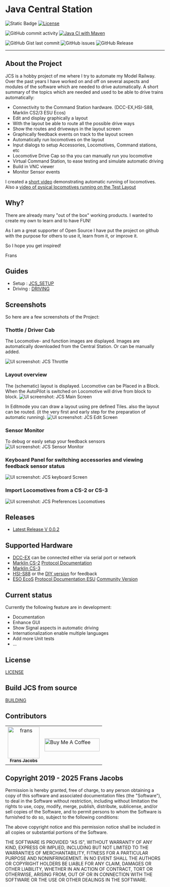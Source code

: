 # Java Central Station

![Static Badge](https://img.shields.io/badge/Model_Railroad-Automation-blue) [![License](https://img.shields.io/badge/License-Apache%202.0-blue.svg)](https://opensource.org/licenses/Apache-2.0) 

![GitHub commit activity](https://img.shields.io/github/commit-activity/w/fransjacobs/model-railway) 
[![Java CI with Maven](https://github.com/fransjacobs/model-railway/actions/workflows/maven.yml/badge.svg?branch=master)](https://github.com/fransjacobs/model-railway/actions/workflows/maven.yml)

![GitHub Gist last commit](https://img.shields.io/github/last-commit/fransjacobs/model-railway)
![GitHub issues](https://img.shields.io/github/issues-raw/fransjacobs/model-railway)
![GitHub Release](https://img.shields.io/github/v/release/fransjacobs/model-railway)
***

## About the Project

JCS is a hobby project of me where I try to automate my Model Railway. Over the past years I have worked on and off on several aspects and modules of the software which are needed to drive automatically.
A short summary of the topics which are needed and used to be able to drive trains automatically:

- Connectivity to the Command Station hardware. (DCC-EX,HSI-S88, Marklin CS2/3 ESU Ecos)
- Edit and display graphically a layout
- With the layout be able to route all the possible drive ways
- Show the routes and driveways in the layout screen
- Graphically feedback events on track to the layout screen
- Automatically run locomotives on the layout
- Input dialogs to setup Accessories, Locomotives, Command stations, etc
- Locomotive Drive Cap so tha you can manually run you locomotive
- Virtual Command Station, to ease testing and simulate automatic driving 
- Build in VNC viewer
- Monitor Sensor events

I created a [short video](https://youtu.be/xP6eUdScMY0) demonstrating automatic running of locomotives. Also a [video of pysical locomotives running on the Test Layout](https://www.youtube.com/watch?v=CyLmGk6gfHA)

## Why?

There are already many "out of the box" working products. I wanted to create my own to learn and to have FUN!

As I am a great supporter of Open Source I have put the project on github with the purpose for others to use it, learn from it, or improve it.  

So I hope you get inspired!

Frans

## Guides

- Setup : [JCS_SETUP](JCS_SETUP.md)
- Driving : [DRIVING](DRIVING.md)

## Screenshots

So here are a few screenshots of the Project:

### Thottle / Driver Cab

The Locomotive- and function images are displayed. Images are automatically downloaded from the Central Station.
Or can be manually added.

![UI screenshot: JCS Throttle](assets/driver_cab.png?raw=true)

### Layout overview

The (schematic) layout is displayed. Locomotive can be Placed in a Block.
When the AutoPilot is switched on Locomotive will drive from block to block.
![UI screenshot: JCS Main Screen](assets/mainscreen.png?raw=true)

In Editmode you can draw a layout using pre defined Tiles.
also the layout can be routed. (it the very first and early step for the preparation of automatic running).
![UI screenshot: JCS Edit Screen](assets/mainscreen_edit_route.png?raw=true)

### Sensor Monitor

To debug or easly setup your feedback sensors 
![UI screenshot: JCS Sensor Monitor](assets/sensor_monitor.png?raw=true)

### Keyboard Panel for switching accessories and viewing feedback sensor status

![UI screenshot: JCS keyboard Screen](assets/keyboard-panel.png?raw=true)

### Import Locomotives from a CS-2 or CS-3

![UI screenshot: JCS Preferences Locomotives](assets/prefs_locomotives.png?raw=true)

## Releases

- [Latest Release V 0.0.2](https://github.com/fransjacobs/model-railway/releases/tag/V0.0.2)

## Supported Hardware

- [DCC-EX](https://dcc-ex.com) can be connected either via serial port or network
- [Marklin CS-2](https://www.marklin.nl/producten/details/article/60215) [Protocol Documentation](http://streaming.maerklin.de/public-media/cs2/cs2CAN-Protokoll-2_0.pdf)
- [Marklin CS-3](https://www.marklin.nl/producten/details/article/60216)
- [HSI-S88](https://www.ldt-infocenter.com/dokuwiki/doku.php?id=en:hsi-88-usb) or the [DIY version](https://mobatron.4lima.de/2020/05/s88-scanner-mit-arduino) for feedback
- [ESO EcoS](https://www.esu.eu/) [Protocol Documentation ESU](https://github.com/cbries/railessentials/blob/master/ecoslibNet48/Documentation/ecos_pc_interface3.pdf) [Community Version](https://github.com/TabalugaDrache/TCPEcos/files/13458970/Netzwerkspezifikation_2023.pdf)


## Current status

Currently the following feature are in development:

- Documentation
- Enhance GUI
- Show Signal aspects in automatic driving
- Internationalization enable multiple languages
- Add more Unit tests
- ...

## License

[LICENSE](LICENSE.md)

## Build JCS from source

[BUILDING](BUILDING.md)

## Contributors

<table>
<tr>
    <td align="center">
        <a href="https://github.com/fransjacobs">
            <img src="https://avatars.githubusercontent.com/u/41232225?v=4" width="100;" alt="frans"/>
            <br />
            <sub><b>Frans Jacobs</b></sub>
        </a>
    </td>
    <td><a href="https://www.buymeacoffee.com/fransjacobs" target="_blank"><img src="https://cdn.buymeacoffee.com/buttons/default-orange.png" alt="Buy Me A Coffee" height="41" width="174"></a>
    </td>
</tr>
</table>

## Copyright 2019 - 2025 Frans Jacobs

Permission is hereby granted, free of charge, to any person obtaining a copy of this software and associated documentation files (the "Software"),
to deal in the Software without restriction, including without limitation the rights to use, copy, modify, merge, publish, distribute, sublicense,
and/or sell copies of the Software, and to permit persons to whom the Software is furnished to do so, subject to the following conditions:

The above copyright notice and this permission notice shall be included in all copies or substantial portions of the Software.

THE SOFTWARE IS PROVIDED "AS IS", WITHOUT WARRANTY OF ANY KIND, EXPRESS OR IMPLIED, INCLUDING BUT NOT LIMITED TO THE WARRANTIES OF MERCHANTABILITY,
FITNESS FOR A PARTICULAR PURPOSE AND NONINFRINGEMENT. IN NO EVENT SHALL THE AUTHORS OR COPYRIGHT HOLDERS BE LIABLE FOR ANY CLAIM, DAMAGES OR OTHER LIABILITY,
WHETHER IN AN ACTION OF CONTRACT, TORT OR OTHERWISE, ARISING FROM, OUT OF OR IN CONNECTION WITH THE SOFTWARE OR THE USE OR OTHER DEALINGS IN THE SOFTWARE.

